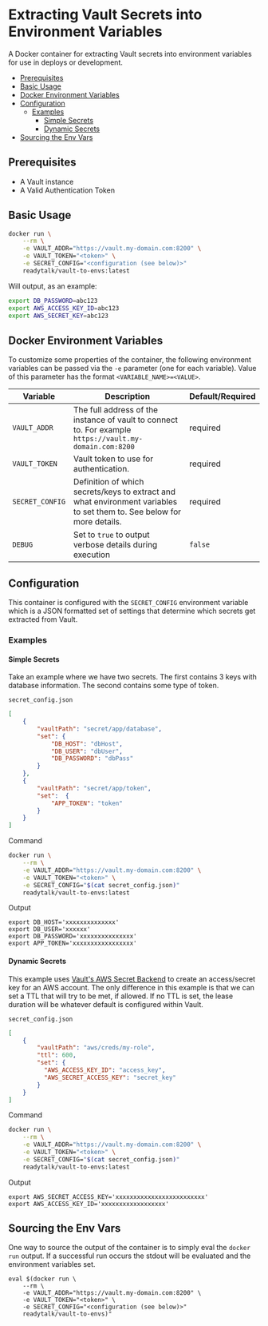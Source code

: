 # Extracting Vault Secrets into Environment Variables

A Docker container for extracting Vault secrets into environment variables for use in deploys or development.

<!-- TOC depthFrom:2 depthTo:6 withLinks:1 updateOnSave:1 orderedList:0 -->

- [Prerequisites](#prerequisites)
- [Basic Usage](#basic-usage)
- [Docker Environment Variables](#docker-environment-variables)
- [Configuration](#configuration)
	- [Examples](#examples)
		- [Simple Secrets](#simple-secrets)
		- [Dynamic Secrets](#dynamic-secrets)
- [Sourcing the Env Vars](#sourcing-the-env-vars)

<!-- /TOC -->

## Prerequisites

* A Vault instance
 * A Valid Authentication Token

## Basic Usage

```bash
docker run \
	--rm \
	-e VAULT_ADDR="https://vault.my-domain.com:8200" \
	-e VAULT_TOKEN="<token>" \
	-e SECRET_CONFIG="<configuration (see below)>"
	readytalk/vault-to-envs:latest
```

Will output, as an example:

```bash
export DB_PASSWORD=abc123
export AWS_ACCESS_KEY_ID=abc123
export AWS_SECRET_KEY=abc123
```

## Docker Environment Variables

To customize some properties of the container, the following environment
variables can be passed via the `-e` parameter (one for each variable).  Value
of this parameter has the format `<VARIABLE_NAME>=<VALUE>`.

| Variable       | Description                                  | Default/Required |
|----------------|----------------------------------------------|---------|
|`VAULT_ADDR`| The full address of the instance of vault to connect to. For example `https://vault.my-domain.com:8200` | required |
|`VAULT_TOKEN`| Vault token to use for authentication. | required |
|`SECRET_CONFIG`| Definition of which secrets/keys to extract and what environment variables to set them to. See below for more details. | required |
|`DEBUG`| Set to `true` to output verbose details during execution | `false` |

## Configuration
This container is configured with the `SECRET_CONFIG` environment variable which is a JSON formatted set of settings that determine which secrets get extracted from Vault.

### Examples

#### Simple Secrets
Take an example where we have two secrets.  The first contains 3 keys with database information.  The second contains some type of token.

`secret_config.json`
```json
[
	{
		"vaultPath": "secret/app/database",
		"set": {
			"DB_HOST": "dbHost",
			"DB_USER": "dbUser",
			"DB_PASSWORD": "dbPass"
		}
	},
	{
		"vaultPath": "secret/app/token",
		"set":  {
			"APP_TOKEN": "token"
		}
	}
]
```

Command
```bash
docker run \
	--rm \
	-e VAULT_ADDR="https://vault.my-domain.com:8200" \
	-e VAULT_TOKEN="<token>" \
	-e SECRET_CONFIG="$(cat secret_config.json)"
	readytalk/vault-to-envs:latest
```

Output
```
export DB_HOST='xxxxxxxxxxxxxx'
export DB_USER='xxxxxx'
export DB_PASSWORD='xxxxxxxxxxxxxxx'
export APP_TOKEN='xxxxxxxxxxxxxxxxx'
```

#### Dynamic Secrets
This example uses [Vault's AWS Secret Backend](https://www.vaultproject.io/docs/secrets/aws/) to create an access/secret key for an AWS account.  The only difference in this example is that we can set a TTL that will try to be met, if allowed. If no TTL is set, the lease duration will be whatever default is configured within Vault.

`secret_config.json`
```json
[
	{
		"vaultPath": "aws/creds/my-role",
		"ttl": 600,
		"set": {
		  "AWS_ACCESS_KEY_ID": "access_key",
		  "AWS_SECRET_ACCESS_KEY": "secret_key"
		}
	}
]
```

Command
```bash
docker run \
	--rm \
	-e VAULT_ADDR="https://vault.my-domain.com:8200" \
	-e VAULT_TOKEN="<token>" \
	-e SECRET_CONFIG="$(cat secret_config.json)"
	readytalk/vault-to-envs:latest
```

Output
```
export AWS_SECRET_ACCESS_KEY='xxxxxxxxxxxxxxxxxxxxxxxxx'
export AWS_ACCESS_KEY_ID='xxxxxxxxxxxxxxxxxx'
```

## Sourcing the Env Vars
One way to source the output of the container is to simply eval the `docker run` output. If a successful run occurs the stdout will be evaluated and the environment variables set.

```
eval $(docker run \
	--rm \
	-e VAULT_ADDR="https://vault.my-domain.com:8200" \
	-e VAULT_TOKEN="<token>" \
	-e SECRET_CONFIG="<configuration (see below)>"
	readytalk/vault-to-envs)"
```

